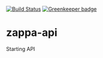 [![Build Status](https://travis-ci.com/zappa-base/zappa-api.svg?branch=master)](https://travis-ci.com/zappa-base/zappa-api) [![Greenkeeper badge](https://badges.greenkeeper.io/zappa-base/zappa-api.svg)](https://greenkeeper.io/)

# zappa-api
Starting API
